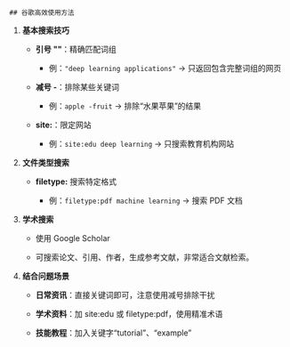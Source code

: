 	## 谷歌高效使用方法

1. **基本搜索技巧**
    
    - **引号 ""**：精确匹配词组
        
        - 例：`"deep learning applications"` → 只返回包含完整词组的网页
            
    - **减号 -**：排除某些关键词
        
        - 例：`apple -fruit` → 排除“水果苹果”的结果
            
    - **site:**：限定网站
        
        - 例：`site:edu deep learning` → 只搜索教育机构网站
            
2. **文件类型搜索**
    
    - **filetype:** 搜索特定格式
        
        - 例：`filetype:pdf machine learning` → 搜索 PDF 文档
            
3. **学术搜索**
    
    - 使用 Google Scholar
        
    - 可搜索论文、引用、作者，生成参考文献，非常适合文献检索。
        
4. **结合问题场景**
    
    - **日常资讯**：直接关键词即可，注意使用减号排除干扰
        
    - **学术资料**：加 site:edu 或 filetype:pdf，使用精准术语
        
    - **技能教程**：加入关键字“tutorial”、“example”